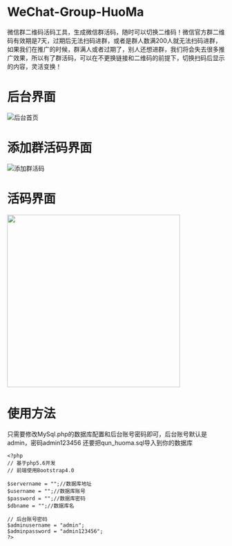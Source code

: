 # WeChat-Group-HuoMa
微信群二维码活码工具，生成微信群活码，随时可以切换二维码！微信官方群二维码有效期是7天，过期后无法扫码进群，或者是群人数满200人就无法扫码进群，如果我们在推广的时候，群满人或者过期了，别人还想进群，我们将会失去很多推广效果，所以有了群活码，可以在不更换链接和二维码的前提下，切换扫码后显示的内容，灵活变换！

# 后台界面
![后台首页](https://common-fd.zol-img.com.cn/g1/M05/04/04/ChMljV77EfWINIFHAACFTDv0yZUAAQRFwNyeWMAAIVk111.jpg "后台首页")

# 添加群活码界面
![添加群活码](https://common-fd.zol-img.com.cn/g1/M06/04/04/ChMljl77EwSIdr40AAC7igqlce4AAQRGADKhRUAALui682.jpg "添加群活码")

# 活码界面
<img src="https://common-fd.zol-img.com.cn/g4/M01/03/04/ChMlzF77FFeICOI_AAJ2XZqNY1wAAYbdAPe0n0AAnZ1124.jpg" width="400"/>

# 使用方法
只需要修改MySql.php的数据库配置和后台账号密码即可，后台账号默认是admin，密码admin123456
还要把qun_huoma.sql导入到你的数据库

```
<?php
// 基于php5.6开发
// 前端使用Bootstrap4.0

$servername = "";//数据库地址
$username = "";//数据库账号
$password = "";//数据库密码
$dbname = "";//数据库名

// 后台账号密码
$adminusername = "admin";
$adminpassword = "admin123456";
?>
```
